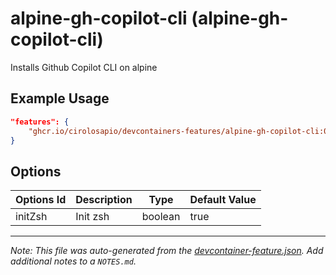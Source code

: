 
# alpine-gh-copilot-cli (alpine-gh-copilot-cli)

Installs Github Copilot CLI on alpine

## Example Usage

```json
"features": {
    "ghcr.io/cirolosapio/devcontainers-features/alpine-gh-copilot-cli:0": {}
}
```

## Options

| Options Id | Description | Type | Default Value |
|-----|-----|-----|-----|
| initZsh | Init zsh | boolean | true |



---

_Note: This file was auto-generated from the [devcontainer-feature.json](https://github.com/cirolosapio/devcontainers-features/blob/main/src/alpine-gh-copilot-cli/devcontainer-feature.json).  Add additional notes to a `NOTES.md`._
